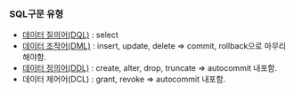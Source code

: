### SQL구문 유형
- [데이터 질의어(DQL)](<데이터 조회(select)>) : select
- [데이터 조작어(DML)](<데이터 조작어(DML)>) : insert, update, delete
	=> commit, rollback으로 마무리 해야함.
- [데이터 정의어(DDL)](<데이터 정의어(DDL)>) : create, alter, drop, truncate
	=> autocommit 내포함.
- 데이터 제어어(DCL) : grant, revoke
    => autocommit 내포함.
